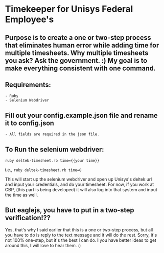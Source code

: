 # Timekeeper for Unisys Federal Employee's

## Purpose is to create a one or two-step process that eliminates human error while adding time for multiple timesheets. Why multiple timesheets you ask? Ask the government. :) My goal is to make everything consistent with one command.

## Requirements:
	- Ruby
	- Selenium Webdriver

## Fill out your config.example.json file and rename it to config.json
	- All fields are required in the json file.

## To Run the selenium webdriver:
`ruby deltek-timesheet.rb time={{your time}}`

i.e., `ruby deltek-timesheet.rb time=8`

This will start up the selenium webdriver and open up Unisys's deltek url and input your credentials, and do your timesheet. For now, if you work at CBP, (this part is being developed) it will also log into that system and input the time as well.

## But eaglejs, you have to put in a two-step verification!??
Yes, that's why I said earlier that this is a one or two-step process, but all you have to do is reply to the text message and it will do the rest. Sorry, it's not 100% one-step, but it's the best I can do. I you have better ideas to get around this, I will love to hear them. :) 


